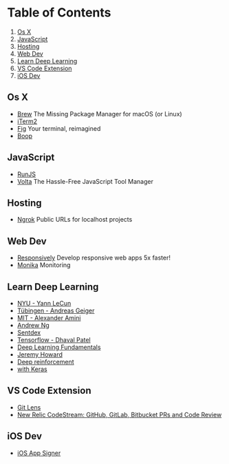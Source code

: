 # Table of Contents
1. [Os X](#os-x)
2. [JavaScript](#javascript)
3. [Hosting](#hosting)
4. [Web Dev](#web-dev)
5. [Learn Deep Learning](#learn-deep-learning)
6. [VS Code Extension](#vs-code-extension)
7. [iOS Dev](#ios-dev)

## Os X

- [Brew](https://brew.sh) The Missing Package Manager for macOS (or Linux)
- [iTerm2](https://iterm2.com)
- [Fig](https://fig.io) Your terminal, reimagined
- [Boop](https://apps.apple.com/us/app/boop/id1518425043?mt=12)

## JavaScript

- [RunJS](https://runjs.app)
- [Volta](https://volta.sh) The Hassle-Free JavaScript Tool Manager

## Hosting

- [Ngrok](https://ngrok.com) Public URLs for localhost projects

## Web Dev

- [Responsively](https://responsively.app) Develop responsive web apps 5x faster!
- [Monika](https://monika.hyperjump.tech) Monitoring

## Learn Deep Learning

- [NYU - Yann LeCun](https://www.youtube.com/playlist?list=PL80I41oVxglKcAHllsU0txr3OuTTaWX2v)
- [Tübingen - Andreas Geiger](https://www.youtube.com/playlist?list=PL05umP7R6ij3NTWIdtMbfvX7Z-4WEXRqD)
- [MIT - Alexander Amini](https://www.youtube.com/playlist?list=PLtBw6njQRU-rwp5__7C0oIVt26ZgjG9NI)
- [Andrew Ng](https://www.youtube.com/playlist?list=PLkDaE6sCZn6Ec-XTbcX1uRg2_u4xOEky0)
- [Sentdex](https://www.youtube.com/playlist?list=PLQVvvaa0QuDfhTox0AjmQ6tvTgMBZBEXN)
- [Tensorflow - Dhaval Patel](https://www.youtube.com/playlist?list=PLeo1K3hjS3uu7CxAacxVndI4bE_o3BDtO)
- [Deep Learning Fundamentals](https://www.youtube.com/playlist?list=PLZbbT5o_s2xq7LwI2y8_QtvuXZedL6tQU)
- [Jeremy Howard](https://www.youtube.com/playlist?list=PLfYUBJiXbdtRL3FMB3GoWHRI8ieU6FhfM)
- [Deep reinforcement](https://www.youtube.com/playlist?list=PL-9x0_FO_lgmP3TtVCD4X1U9oSalSuI1o)
- [with Keras](https://www.youtube.com/playlist?list=PLZsOBAyNTZwYuFfht61R0b-N1TNIX5_Vy)

## VS Code Extension

- [Git Lens](https://marketplace.visualstudio.com/items?itemName=eamodio.gitlens)
- [New Relic CodeStream: GitHub, GitLab, Bitbucket PRs and Code Review](https://marketplace.visualstudio.com/items?itemName=CodeStream.codestream)

## iOS Dev

- [iOS App Signer](https://www.iosappsigner.com)
